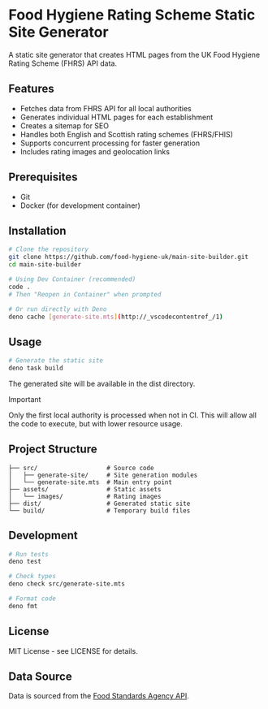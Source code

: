 # Food Hygiene Rating Scheme Static Site Generator

A static site generator that creates HTML pages from the UK Food Hygiene Rating
Scheme (FHRS) API data.

## Features

- Fetches data from FHRS API for all local authorities
- Generates individual HTML pages for each establishment
- Creates a sitemap for SEO
- Handles both English and Scottish rating schemes (FHRS/FHIS)
- Supports concurrent processing for faster generation
- Includes rating images and geolocation links

## Prerequisites

- Git
- Docker (for development container)

## Installation

```bash
# Clone the repository
git clone https://github.com/food-hygiene-uk/main-site-builder.git
cd main-site-builder

# Using Dev Container (recommended)
code .
# Then "Reopen in Container" when prompted

# Or run directly with Deno
deno cache [generate-site.mts](http://_vscodecontentref_/1)
```

## Usage

```bash
# Generate the static site
deno task build
```

The generated site will be available in the dist directory.

> [!IMPORTANT]
> Only the first local authority is processed when not in CI. This will allow
> all the code to execute, but with lower resource usage.

## Project Structure

```
├── src/                   # Source code
│   ├── generate-site/     # Site generation modules
│   └── generate-site.mts  # Main entry point
├── assets/                # Static assets
│   └── images/            # Rating images
├── dist/                  # Generated static site
└── build/                 # Temporary build files
```

## Development

```bash
# Run tests
deno test

# Check types
deno check src/generate-site.mts

# Format code
deno fmt
```

## License

MIT License - see LICENSE for details.

## Data Source

Data is sourced from the
[Food Standards Agency API](https://ratings.food.gov.uk/open-data/en-GB).
